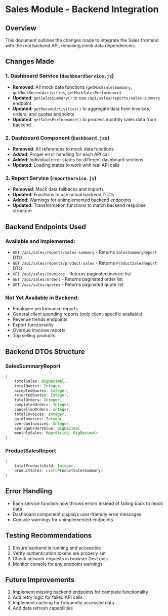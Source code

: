 # Sales Module - Backend Integration

## Overview
This document outlines the changes made to integrate the Sales frontend with the real backend API, removing mock data dependencies.

## Changes Made

### 1. Dashboard Service (`dashboardService.js`)
- **Removed**: All mock data functions (`getMockSalesSummary`, `getMockRecentActivities`, `getMockSalesPerformance`)
- **Updated**: `getSalesSummary()` to use `/api/sales/reports/sales-summary` endpoint
- **Updated**: `getRecentActivities()` to aggregate data from invoices, orders, and quotes endpoints
- **Updated**: `getSalesPerformance()` to process monthly sales data from backend

### 2. Dashboard Component (`Dashboard.jsx`)
- **Removed**: All references to mock data functions
- **Added**: Proper error handling for each API call
- **Added**: Individual error states for different dashboard sections
- **Updated**: Loading states to work with real API calls

### 3. Report Service (`reportService.js`)
- **Removed**: Mock data fallbacks and imports
- **Updated**: Functions to use actual backend DTOs
- **Added**: Warnings for unimplemented backend endpoints
- **Updated**: Transformation functions to match backend response structure

## Backend Endpoints Used

### Available and Implemented:
- `GET /api/sales/reports/sales-summary` - Returns `SalesSummaryReport` DTO
- `GET /api/sales/reports/product-sales` - Returns `ProductSalesReport` DTO
- `GET /api/sales/invoices` - Returns paginated invoice list
- `GET /api/sales/orders` - Returns paginated order list  
- `GET /api/sales/quotes` - Returns paginated quote list

### Not Yet Available in Backend:
- Employee performance reports
- General client spending reports (only client-specific available)
- Revenue trends endpoints
- Export functionality
- Overdue invoices reports
- Top selling products

## Backend DTOs Structure

### SalesSummaryReport
```java
{
    totalSales: BigDecimal,
    totalQuotes: Integer,
    acceptedQuotes: Integer,
    rejectedQuotes: Integer,
    totalOrders: Integer,
    completedOrders: Integer,
    cancelledOrders: Integer,
    totalInvoices: Integer,
    paidInvoices: Integer,
    overdueInvoices: Integer,
    averageOrderValue: BigDecimal,
    monthlySales: Map<String, BigDecimal>
}
```

### ProductSalesReport
```java
{
    totalProductsSold: Integer,
    productSales: List<ProductSalesSummary>
}
```

## Error Handling
- Each service function now throws errors instead of falling back to mock data
- Dashboard component displays user-friendly error messages
- Console warnings for unimplemented endpoints

## Testing Recommendations
1. Ensure backend is running and accessible
2. Verify authentication tokens are properly set
3. Check network requests in browser DevTools
4. Monitor console for any endpoint warnings

## Future Improvements
1. Implement missing backend endpoints for complete functionality
2. Add retry logic for failed API calls
3. Implement caching for frequently accessed data
4. Add data refresh capabilities
